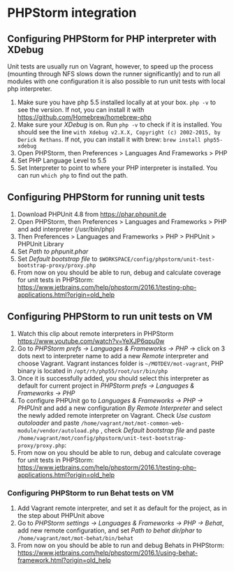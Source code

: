 # PHPStorm integration

## Configuring PHPStorm for PHP interpreter with XDebug

Unit tests are usually run on Vagrant, however, to speed up the process (mounting through NFS slows down the runner significantly) and to run all modules with one configuration it is also possible to run unit tests with local php interpreter. 

1. Make sure you have php 5.5 installed locally at at your box. ```php -v``` to see the version. If not, you can install it with https://github.com/Homebrew/homebrew-php
2. Make sure your *XDebug* is on. Run ```php -v``` to check if it is installed. You should see the line ```with Xdebug v2.X.X, Copyright (c) 2002-2015, by Derick Rethans```. If not, you can install it with brew: ```brew install php55-xdebug```
3. Open PHPStorm, then Preferences > Languages And Frameworks > PHP
4. Set PHP Language Level to 5.5
5. Set Interpreter to point to where your PHP interpreter is installed. You can run ```which php``` to find out the path.

## Configuring PHPStorm for running unit tests

1. Download PHPUnit 4.8 from https://phar.phpunit.de
2. Open PHPStorm, then Preferences > Languages and Frameworks > PHP and add interpreter (/usr/bin/php)
3. Then Preferences > Languages and Frameworks > PHP > PHPUnit > PHPUnit Library
4. Set *Path to phpunit.phar*
5. Set *Default bootstrap file* to ```$WORKSPACE/config/phpstorm/unit-test-bootstrap-proxy/proxy.php```
6. From now on you should be able to run, debug and calculate coverage for unit tests in PHPStorm: https://www.jetbrains.com/help/phpstorm/2016.1/testing-php-applications.html?origin=old_help

## Configuring PHPStorm to run unit tests on VM ###
1. Watch this clip about remote interpreters in PHPStorm https://www.youtube.com/watch?v=YeXJP6qpu0w
2. Go to *PHPStorm prefs -> Languages & Frameworks -> PHP* -> click on 3 dots next to interpreter name to add a new *Remote* interpreter and choose Vagrant. Vagrant instances folder is ```~/MOTDEV/mot-vagrant```, PHP binary is located in ```/opt/rh/php55/root/usr/bin/php```
3. Once it is successfully added, you should select this interpreter as default for current project in *PHPStorm prefs -> Languages & Frameworks -> PHP*
4. To configure PHPUnit go to *Languages & Frameworks -> PHP -> PHPUnit* and add a new configuration *By Remote Interpreter* and select the newly added remote interpreter on Vagrant. Check *Use custom autoloader* and paste ```/home/vagrant/mot/mot-common-web-module/vendor/autoload.php``` , check *Default bootstrap file* and paste ```/home/vagrant/mot/config/phpstorm/unit-test-bootstrap-proxy/proxy.php```:
5. From now on you should be able to run, debug and calculate coverage for unit tests in PHPStorm: https://www.jetbrains.com/help/phpstorm/2016.1/testing-php-applications.html?origin=old_help


### Configuring PHPStorm to run Behat tests on VM ###
1. Add Vagrant remote interpreter, and set it as default for the project, as in the step about PHPUnit above
2. Go to *PHPStorm settings -> Languages & Frameworks -> PHP -> Behat*, add new remote configuration, and set *Path to behat dir/phar* to ```/home/vagrant/mot/mot-behat/bin/behat```
5. From now on you should be able to run and debug Behats in PHPStorm: https://www.jetbrains.com/help/phpstorm/2016.1/using-behat-framework.html?origin=old_help